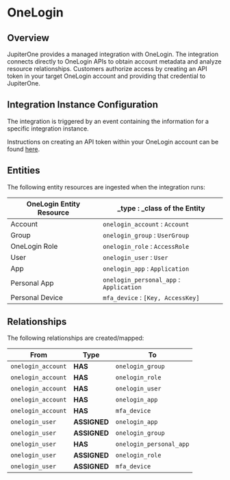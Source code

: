 # OneLogin

## Overview

JupiterOne provides a managed integration with OneLogin. The integration
connects directly to OneLogin APIs to obtain account metadata and analyze
resource relationships. Customers authorize access by creating an API token in
your target OneLogin account and providing that credential to JupiterOne.

## Integration Instance Configuration

The integration is triggered by an event containing the information for a
specific integration instance.

Instructions on creating an API token within your OneLogin account can be found
[here][1].

## Entities

The following entity resources are ingested when the integration runs:

| OneLogin Entity Resource | \_type : \_class of the Entity          |
| ------------------------ | --------------------------------------- |
| Account                  | `onelogin_account` : `Account`          |
| Group                    | `onelogin_group` : `UserGroup`          |
| OneLogin Role            | `onelogin_role` : `AccessRole`          |
| User                     | `onelogin_user` : `User`                |
| App                      | `onelogin_app` : `Application`          |
| Personal App             | `onelogin_personal_app` : `Application` |
| Personal Device          | `mfa_device` : `[Key, AccessKey]`       |

## Relationships

The following relationships are created/mapped:

| From               | Type         | To                      |
| ------------------ | ------------ | ----------------------- |
| `onelogin_account` | **HAS**      | `onelogin_group`        |
| `onelogin_account` | **HAS**      | `onelogin_role`         |
| `onelogin_account` | **HAS**      | `onelogin_user`         |
| `onelogin_account` | **HAS**      | `onelogin_app`          |
| `onelogin_account` | **HAS**      | `mfa_device`            |
| `onelogin_user`    | **ASSIGNED** | `onelogin_app`          |
| `onelogin_user`    | **ASSIGNED** | `onelogin_group`        |
| `onelogin_user`    | **HAS**      | `onelogin_personal_app` |
| `onelogin_user`    | **ASSIGNED** | `onelogin_role`         |
| `onelogin_user`    | **ASSIGNED** | `mfa_device`            |

[1]:
  https://developers.onelogin.com/api-docs/1/getting-started/working-with-api-credentials
